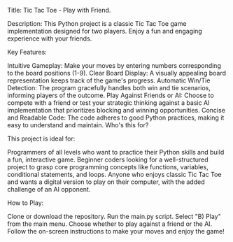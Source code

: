 Title:
Tic Tac Toe - Play with Friend.

Description:
This Python project is a classic Tic Tac Toe game implementation designed for two players. Enjoy a fun and engaging experience with your friends.

Key Features:

Intuitive Gameplay: Make your moves by entering numbers corresponding to the board positions (1-9).
Clear Board Display: A visually appealing board representation keeps track of the game's progress.
Automatic Win/Tie Detection: The program gracefully handles both win and tie scenarios, informing players of the outcome.
Play Against Friends or AI: Choose to compete with a friend or test your strategic thinking against a basic AI implementation that prioritizes blocking and winning opportunities.
Concise and Readable Code: The code adheres to good Python practices, making it easy to understand and maintain.
Who's this for?

This project is ideal for:

Programmers of all levels who want to practice their Python skills and build a fun, interactive game.
Beginner coders looking for a well-structured project to grasp core programming concepts like functions, variables, conditional statements, and loops.
Anyone who enjoys classic Tic Tac Toe and wants a digital version to play on their computer, with the added challenge of an AI opponent.

How to Play:

Clone or download the repository.
Run the main.py script.
Select "B) Play" from the main menu.
Choose whether to play against a friend or the AI.
Follow the on-screen instructions to make your moves and enjoy the game!
